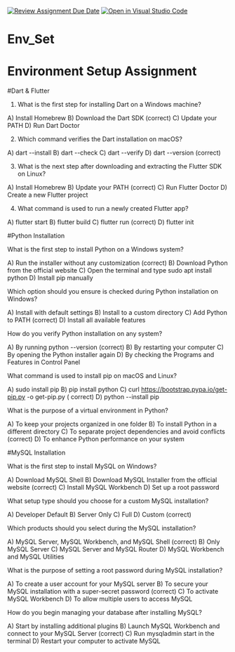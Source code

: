 [![Review Assignment Due Date](https://classroom.github.com/assets/deadline-readme-button-22041afd0340ce965d47ae6ef1cefeee28c7c493a6346c4f15d667ab976d596c.svg)](https://classroom.github.com/a/vnsr1XuU)
[![Open in Visual Studio Code](https://classroom.github.com/assets/open-in-vscode-2e0aaae1b6195c2367325f4f02e2d04e9abb55f0b24a779b69b11b9e10269abc.svg)](https://classroom.github.com/online_ide?assignment_repo_id=16203686&assignment_repo_type=AssignmentRepo)
# Env_Set

# Environment Setup Assignment

#Dart & Flutter

1. What is the first step for installing Dart on a Windows machine?

A) Install Homebrew
B) Download the Dart SDK (correct)
C) Update your PATH
D) Run Dart Doctor


2. Which command verifies the Dart installation on macOS?

A) dart --install
B) dart --check
C) dart --verify
D) dart --version (correct)


3. What is the next step after downloading and extracting the Flutter SDK on Linux?

A) Install Homebrew
B) Update your PATH (correct)
C) Run Flutter Doctor
D) Create a new Flutter project


4. What command is used to run a newly created Flutter app?

A) flutter start
B) flutter build
C) flutter run (correct)
D) flutter init


#Python Installation

What is the first step to install Python on a Windows system?

A) Run the installer without any customization (correct)
B) Download Python from the official website
C) Open the terminal and type sudo apt install python
D) Install pip manually

Which option should you ensure is checked during Python installation on Windows?

A) Install with default settings
B) Install to a custom directory
C) Add Python to PATH (correct)
D) Install all available features

How do you verify Python installation on any system?

A) By running python --version (correct)
B) By restarting your computer
C) By opening the Python installer again
D) By checking the Programs and Features in Control Panel

What command is used to install pip on macOS and Linux?

A) sudo install pip 
B) pip install python
C) curl https://bootstrap.pypa.io/get-pip.py -o get-pip.py ( correct)
D) python --install pip

What is the purpose of a virtual environment in Python?

A) To keep your projects organized in one folder
B) To install Python in a different directory
C) To separate project dependencies and avoid conflicts (correct)
D) To enhance Python performance on your system

#MySQL Installation

What is the first step to install MySQL on Windows?

A) Download MySQL Shell
B) Download MySQL Installer from the official website (correct)
C) Install MySQL Workbench
D) Set up a root password

What setup type should you choose for a custom MySQL installation?

A) Developer Default
B) Server Only
C) Full
D) Custom (correct)

Which products should you select during the MySQL installation?

A) MySQL Server, MySQL Workbench, and MySQL Shell (correct)
B) Only MySQL Server
C) MySQL Server and MySQL Router
D) MySQL Workbench and MySQL Utilities

What is the purpose of setting a root password during MySQL installation?

A) To create a user account for your MySQL server
B) To secure your MySQL installation with a super-secret password (correct)
C) To activate MySQL Workbench
D) To allow multiple users to access MySQL

How do you begin managing your database after installing MySQL?

A) Start by installing additional plugins
B) Launch MySQL Workbench and connect to your MySQL Server (correct)
C) Run mysqladmin start in the terminal
D) Restart your computer to activate MySQL
